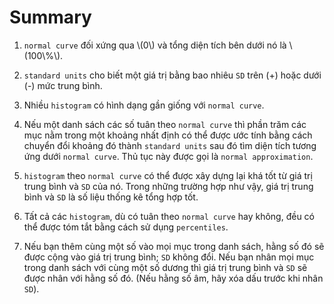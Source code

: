 # Summary

1. `normal curve` đối xứng qua \\(0\\) và tổng diện tích bên dưới nó là \\(100\\%\\). 

2. `standard units` cho biết một giá trị bằng bao nhiêu `SD` trên (+) hoặc dưới (-) mức trung bình. 

3. Nhiều `histogram` có hình dạng gần giống với `normal curve`. 

4. Nếu một danh sách các số tuân theo `normal curve` thì phần trăm các mục nằm trong một khoảng nhất định có thể được ước tính bằng cách chuyển đổi khoảng đó thành `standard units` sau đó tìm diện tích tương ứng dưới `normal curve`. Thủ tục này được gọi là `normal approximation`. 

5. `histogram` theo `normal curve` có thể được xây dựng lại khá tốt từ giá trị trung bình và `SD` của nó. Trong những trường hợp như vậy, giá trị trung bình và `SD` là số liệu thống kê tổng hợp tốt. 

6. Tất cả các `histogram`, dù có tuân theo `normal curve` hay không, đều có thể được tóm tắt bằng cách sử dụng `percentiles`. 

7. Nếu bạn thêm cùng một số vào mọi mục trong danh sách, hằng số đó sẽ được cộng vào giá trị trung bình; `SD` không đổi. Nếu bạn nhân mọi mục trong danh sách với cùng một số dương thì giá trị trung bình và `SD` sẽ được nhân với hằng số đó. (Nếu hằng số âm, hãy xóa dấu trước khi nhân `SD`).
